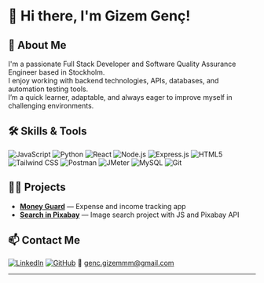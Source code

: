 # 👋 Hi there, I'm Gizem Genç!

## 💫 About Me
I'm a passionate Full Stack Developer and Software Quality Assurance Engineer based in Stockholm.  
I enjoy working with backend technologies, APIs, databases, and automation testing tools.  
I’m a quick learner, adaptable, and always eager to improve myself in challenging environments.

## 🛠️ Skills & Tools
![JavaScript](https://img.shields.io/badge/-JavaScript-yellow?logo=javascript&logoColor=black&style=flat)
![Python](https://img.shields.io/badge/-Python-blue?logo=python&logoColor=white&style=flat)
![React](https://img.shields.io/badge/-React-61DAFB?logo=react&logoColor=black&style=flat)
![Node.js](https://img.shields.io/badge/-Node.js-339933?logo=nodedotjs&logoColor=white&style=flat)
![Express.js](https://img.shields.io/badge/-Express.js-000000?logo=express&logoColor=white&style=flat)
![HTML5](https://img.shields.io/badge/-HTML5-E34F26?logo=html5&logoColor=white&style=flat)
![Tailwind CSS](https://img.shields.io/badge/-Tailwind%20CSS-06B6D4?logo=tailwindcss&logoColor=white&style=flat)
![Postman](https://img.shields.io/badge/-Postman-FF6C37?logo=postman&logoColor=white&style=flat)
![JMeter](https://img.shields.io/badge/-JMeter-D22128?logo=apachejmeter&logoColor=white&style=flat)
![MySQL](https://img.shields.io/badge/-MySQL-4479A1?logo=mysql&logoColor=white&style=flat)
![Git](https://img.shields.io/badge/-Git-F05032?logo=git&logoColor=white&style=flat)

## 👩‍💻 Projects
- [**Money Guard**](https://github.com/GoIT-Grup-B/Money-Guard) — Expense and income tracking app  
- [**Search in Pixabay**](https://gizemcobannnn.github.io/goit-js-hw-12/) — Image search project with JS and Pixabay API  

## 📫 Contact Me
[![LinkedIn](https://img.shields.io/badge/LinkedIn-blue?style=flat&logo=linkedin)](https://www.linkedin.com/in/gizem-genc/)
[![GitHub](https://img.shields.io/badge/GitHub-100000?style=flat&logo=github&logoColor=white)](https://github.com/gizemcobannnn)
📧 genc.gizemmm@gmail.com  

---


